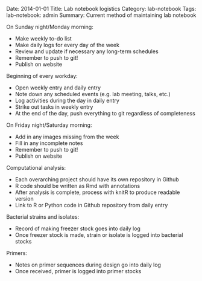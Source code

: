 Date: 2014-01-01
Title: Lab notebook logistics
Category: lab-notebook
Tags: lab-notebook: admin
Summary: Current method of maintaining lab notebook

On Sunday night/Monday morning:

* Make weekly to-do list
* Make daily logs for every day of the week
* Review and update if necessary any long-term schedules
* Remember to push to git!
* Publish on website

Beginning of every workday:

* Open weekly entry and daily entry
* Note down any scheduled events (e.g. lab meeting, talks, etc.)
* Log activities during the day in daily entry
* Strike out tasks in weekly entry
* At the end of the day, push everything to git regardless of completeness

On Friday night/Saturday morning:

* Add in any images missing from the week
* Fill in any incomplete notes
* Remember to push to git!
* Publish on website

Computational analysis:

* Each overarching project should have its own repository in Github
* R code should be written as Rmd with annotations
* After analysis is complete, process with knitR to produce readable version
* Link to R or Python code in Github repository from daily entry

Bacterial strains and isolates:

* Record of making freezer stock goes into daily log
* Once freezer stock is made, strain or isolate is logged into bacterial stocks

Primers:

* Notes on primer sequences during design go into daily log
* Once received, primer is logged into primer stocks
